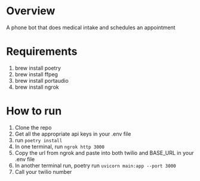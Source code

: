 # Overview

A phone bot that does medical intake and schedules an appointment

# Requirements

1. brew install poetry
2. brew install ffpeg
3. brew install portaudio
4. brew install ngrok

# How to run

1. Clone the repo
2. Get all the appropriate api keys in your .env file
3. run ```poetry install```
4. In one terminal, run ```ngrok http 3000```
5. Copy the url from ngrok and paste into both twilio and BASE_URL in your .env file
6. In another terminal run, poetry run ```uvicorn main:app --port 3000```
7. Call your twilio number
